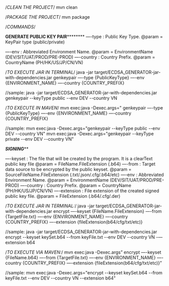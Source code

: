 
/*CLEAN THE PROJECT*/
mvn clean

/*PACKAGE THE PROJECT*/
mvn package

/*COMMANDS*/

 ****GENERATE PUBLIC KEY PAIR************
 —-type : Public Key Type.
	    @param = KeyPair type (public/private)

 —-env : Abbreviated Environment Name.
	    @param = EnvironmentName (DEV/SIT/UAT/PROD/PRE-PROD)
 —-country : Country Prefix.
	    @param = CountryName (PH/HK/US/JP/CN/VN)


 /*TO EXECUTE JAR IN TERMINAL*/
 	java -jar target/ECDSA_GENERATOR-jar-with-dependencies.jar
	genkeypair
	—-type {PublicKeyType}
	—-env {ENVIRONMENT_NAME}
	—-country {COUNTRY_PREFIX}

 //sample: java -jar target/ECDSA_GENERATOR-jar-with-dependencies.jar genkeypair --keyType public --env DEV --country VN

 /*TO EXECUTE IN MAVEN*/
	mvn exec:java -Dexec.args="
	genkeypair
	—-type {PublicKeyType}
	—-env {ENVIRONMENT_NAME}
	—-country {COUNTRY_PREFIX}


 //sample: mvn exec:java -Dexec.args="genkeypair --keyType public --env DEV --country VN"
	   mvn exec:java -Dexec.args="genkeypair --keyType private --env DEV --country VN"


 *****SIGNING*******

 —-keyset : The file that will be created by the program. It is a clearText public key file 
	    @param = FileName.FileExtension (.b64)
 —-from : Target data source to be encrypted by the public keyset.
	    @param = SourceFileName.FileExtension (.txt/.json/.cfg/.b64/etc)
 —-env : Abbreviated Environment Name.
	    @param = EnvironmentName (DEV/SIT/UAT/PROD/PRE-PROD)
 —-country : Country Prefix.
	    @param = CountryName (PH/HK/US/JP/CN/VN)
 —-extension : File extension of the created signed public key file.
	    @param = FileExtension (.b64/.cfg/.der)

/*TO EXECUTE JAR IN TERMINAL:*/ 
	java -jar target/ECDSA_GENERATOR-jar-with-dependencies.jar 
	encrypt 
	—-keyset {FileName.FileExtension} 
	—-from {TargetFile.txt} 
	—-env {ENVIRONMENT_NAME} 
	—-country {COUNTRY_PREFIX} 
	—-extension {fileExtension(b64/cfg/txt/etc)}

//sample: java -jar target/ECDSA_GENERATOR-jar-with-dependencies.jar encrypt --keyset keySet.b64 --from keyFile.txt --env DEV --country VN -—extension b64

/*TO EXECUTE VIA MAVEN:*/
	mvn exec:java -Dexec.args”
	encrypt 
	—-keyset {FileName.b64} 
	—-from {TargetFile.txt} 
	—-env {ENVIRONMENT_NAME} 
	—-country {COUNTRY_PREFIX} 
	—-extension {fileExtension(b64/cfg/txt/etc)}”

//sample: mvn exec:java -Dexec.args="encrypt --keyset keySet.b64 --from keyFile.txt --env DEV --country VN --extension b64"









